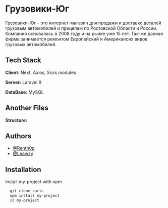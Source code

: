 
# Грузовики-Юг

Грузовики-Юг - это интернет-магазин для продажи и доставке деталей грузовым автомобилей и прицепам по Ростовской Области и России. Компания основалась в 2008 году и на рынке уже 15 лет. Так-же данная фирма занимается ремонтом Европейский и Американсих видов грузовых автомобилей. 


## Tech Stack

**Client:** Next, Axios, Scss modules

**Server:** Laravel 9

**DataBase:** MySQL
 

## Another Files

**Structure:**

## Authors

- [@Renth0p](https://github.com/Renth0p)
- [@Leawzy](https://github.com/Leawzy)


## Installation

Install my-project with npm

```bash
  git clone <url>
  npm install my-project
  cd my-project
```
    
